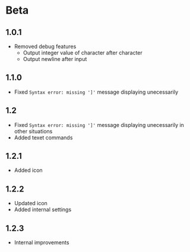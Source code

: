 Beta
====

1.0.1
-----
 * Removed debug features
 	* Output integer value of character after character
 	* Output newline after input

1.1.0
-----
 * Fixed `Syntax error: missing ']'` message displaying unecessarily

1.2
---
 * Fixed `Syntax error: missing ']'` message displaying unecessarily in other situations
 * Added texet commands

1.2.1
-----
 * Added icon

1.2.2
-----
 * Updated icon
 * Added internal settings

1.2.3
-----
 * Internal improvements
